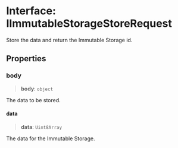 # Interface: IImmutableStorageStoreRequest

Store the data and return the Immutable Storage id.

## Properties

### body

> **body**: `object`

The data to be stored.

#### data

> **data**: `Uint8Array`

The data for the Immutable Storage.
